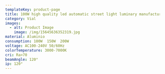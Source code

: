```yaml
---
templateKey: product-page
title: 100W high quality led automatic street light luminary manufacturers
category: Vial
images:
  - alt: Product Image
    image: /img/15645636352319.jpg
material: Aluminio
consumption: 100W  150W  200W
voltage: AC100-240V 50/60Hz
colorTemperature: 3000-7000K
cri: Ra>70
beamAngle: 120°
ip: 120°
---
```


